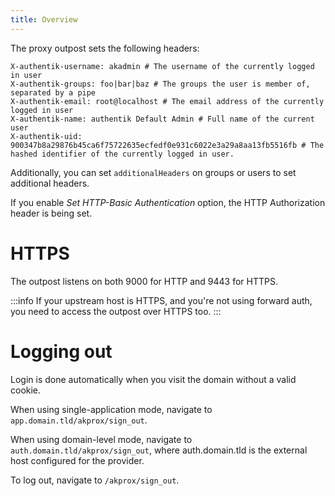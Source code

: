 ```yaml
---
title: Overview
---
```


The proxy outpost sets the following headers:

```
X-authentik-username: akadmin # The username of the currently logged in user
X-authentik-groups: foo|bar|baz # The groups the user is member of, separated by a pipe
X-authentik-email: root@localhost # The email address of the currently logged in user
X-authentik-name: authentik Default Admin # Full name of the current user
X-authentik-uid: 900347b8a29876b45ca6f75722635ecfedf0e931c6022e3a29a8aa13fb5516fb # The hashed identifier of the currently logged in user.
```

Additionally, you can set `additionalHeaders` on groups or users to set additional headers.

If you enable *Set HTTP-Basic Authentication* option, the HTTP Authorization header is being set.

# HTTPS

The outpost listens on both 9000 for HTTP and 9443 for HTTPS.

:::info
If your upstream host is HTTPS, and you're not using forward auth, you need to access the outpost over HTTPS too.
:::

# Logging out

Login is done automatically when you visit the domain without a valid cookie.

When using single-application mode, navigate to `app.domain.tld/akprox/sign_out`.

When using domain-level mode, navigate to `auth.domain.tld/akprox/sign_out`, where auth.domain.tld is the external host configured for the provider.

To log out, navigate to `/akprox/sign_out`.
